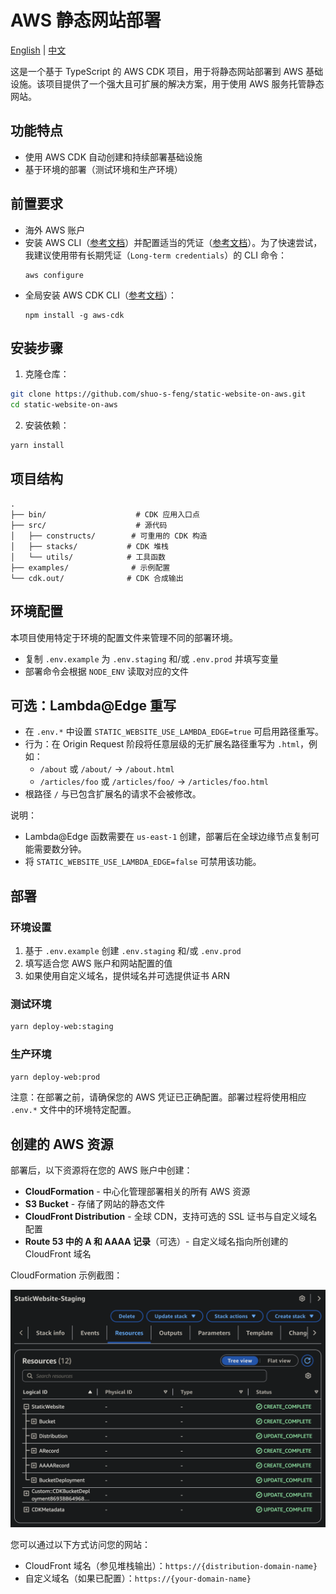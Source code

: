 # AWS 静态网站部署

[English](README.md) | [中文](README.zh.md)

这是一个基于 TypeScript 的 AWS CDK 项目，用于将静态网站部署到 AWS 基础设施。该项目提供了一个强大且可扩展的解决方案，用于使用 AWS 服务托管静态网站。

## 功能特点

- 使用 AWS CDK 自动创建和持续部署基础设施
- 基于环境的部署（测试环境和生产环境）

## 前置要求

- 海外 AWS 账户
- 安装 AWS CLI（[参考文档](https://docs.aws.amazon.com/zh_cn/cli/latest/userguide/getting-started-install.html#getting-started-install-instructions)）并配置适当的凭证（[参考文档](https://docs.aws.amazon.com/zh_cn/cli/latest/userguide/getting-started-quickstart.html#getting-started-quickstart-new)）。为了快速尝试，我建议使用带有长期凭证（`Long-term credentials`）的 CLI 命令：
  ```
  aws configure
  ```
- 全局安装 AWS CDK CLI（[参考文档](https://docs.aws.amazon.com/zh_cn/cdk/v2/guide/getting-started.html#getting-started-install)）：
  ```
  npm install -g aws-cdk
  ```

## 安装步骤

1. 克隆仓库：

```bash
git clone https://github.com/shuo-s-feng/static-website-on-aws.git
cd static-website-on-aws
```

2. 安装依赖：

```bash
yarn install
```

## 项目结构

```
.
├── bin/                    # CDK 应用入口点
├── src/                    # 源代码
│   ├── constructs/        # 可重用的 CDK 构造
│   ├── stacks/           # CDK 堆栈
│   └── utils/            # 工具函数
├── examples/              # 示例配置
└── cdk.out/              # CDK 合成输出
```

## 环境配置

本项目使用特定于环境的配置文件来管理不同的部署环境。

- 复制 `.env.example` 为 `.env.staging` 和/或 `.env.prod` 并填写变量
- 部署命令会根据 `NODE_ENV` 读取对应的文件

## 可选：Lambda@Edge 重写

- 在 `.env.*` 中设置 `STATIC_WEBSITE_USE_LAMBDA_EDGE=true` 可启用路径重写。
- 行为：在 Origin Request 阶段将任意层级的无扩展名路径重写为 `.html`，例如：
  - `/about` 或 `/about/` -> `/about.html`
  - `/articles/foo` 或 `/articles/foo/` -> `/articles/foo.html`
- 根路径 `/` 与已包含扩展名的请求不会被修改。

说明：

- Lambda@Edge 函数需要在 `us-east-1` 创建，部署后在全球边缘节点复制可能需要数分钟。
- 将 `STATIC_WEBSITE_USE_LAMBDA_EDGE=false` 可禁用该功能。

## 部署

### 环境设置

1. 基于 `.env.example` 创建 `.env.staging` 和/或 `.env.prod`
2. 填写适合您 AWS 账户和网站配置的值
3. 如果使用自定义域名，提供域名并可选提供证书 ARN

### 测试环境

```bash
yarn deploy-web:staging
```

### 生产环境

```bash
yarn deploy-web:prod
```

注意：在部署之前，请确保您的 AWS 凭证已正确配置。部署过程将使用相应 `.env.*` 文件中的环境特定配置。

## 创建的 AWS 资源

部署后，以下资源将在您的 AWS 账户中创建：

- **CloudFormation** - 中心化管理部署相关的所有 AWS 资源
- **S3 Bucket** - 存储了网站的静态文件
- **CloudFront Distribution** - 全球 CDN，支持可选的 SSL 证书与自定义域名配置
- **Route 53 中的 A 和 AAAA 记录**（可选）- 自定义域名指向所创建的 CloudFront 域名

CloudFormation 示例截图：

![CloudFormation Stack Screenshot](./examples/cloud-formation-screenshot.png)

您可以通过以下方式访问您的网站：

- CloudFront 域名（参见堆栈输出）：`https://{distribution-domain-name}`
- 自定义域名（如果已配置）：`https://{your-domain-name}`
